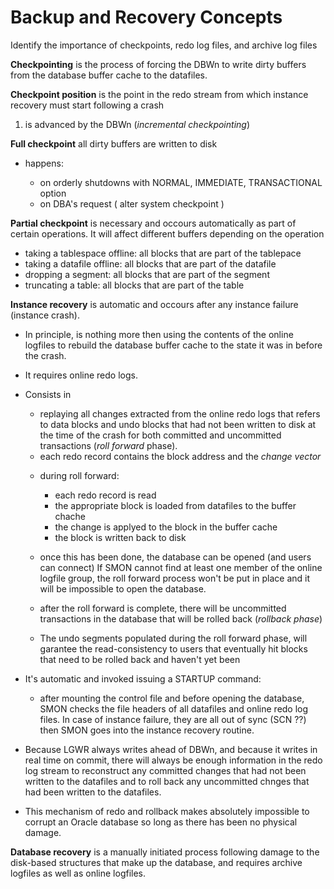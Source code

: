 # Backup and Recovery Concepts

Identify the importance of checkpoints, redo log files, and archive log files

<b>Checkpointing</b> is the process of forcing the DBWn to write dirty buffers from the database buffer cache to the datafiles.

<b>Checkpoint position</b> is the point in the redo stream from which instance recovery must start following a crash  
1) is advanced by the DBWn (<i>incremental checkpointing</i>)

<b>Full checkpoint</b> all dirty buffers are written to disk  

+ happens:
  
	- on orderly shutdowns with NORMAL, IMMEDIATE, TRANSACTIONAL option  
	- on DBA's request ( alter system checkpoint )
	
<b>Partial checkpoint</b> is necessary and occours automatically as part of certain operations. It will affect different buffers depending on the operation  

- taking a tablespace offline: all blocks that are part of the tablepace  
- taking a datafile offline: all blocks that are part of the datafile  
- dropping a segment: all blocks that are part of the segment  
- truncating a table: all blocks that are part of the table  
   
   
   
<b>Instance recovery</b> is automatic and occours after any instance failure (instance crash).
  
+ In principle, is nothing more then using the contents of the online logfiles to rebuild the database buffer cache to the state it was in before the crash.  
+ It requires online redo logs.   
+ Consists in  
	* replaying all changes extracted from the online redo logs that refers to data blocks and undo blocks that had not been written to disk at the time of the crash for both committed and uncommitted transactions (<i>roll forward</i> phase).  
	* each redo record contains the block address and the <i>change vector</i>
   - during roll forward:
   		- each redo record is read
   		- the appropriate block is loaded from datafiles to the buffer chache
   		- the change is applyed to the block in the buffer cache
   		- the block is written back to disk	 

   
	- once this has been done, the database can be opened (and users can connect)
     If SMON cannot find at least one member of the online logfile group, the roll forward process won't be put in place and it will be impossible to open the database.
   - after the roll forward is complete, there will be uncommitted transactions in the database that will be rolled back (<i>rollback phase</i>)
   - The undo segments populated during the roll forward phase, will garantee the read-consistency to users that eventually hit blocks that need to be rolled back and haven't yet been 
+ It's automatic and invoked issuing a STARTUP command:
   - after mounting the control file and before opening the database, SMON checks the file headers of all datafiles and online redo log files. In case of instance failure, they are all out of sync (SCN ??) then SMON goes into the instance recovery routine.

+ Because LGWR always writes ahead of DBWn, and because it writes in real time on commit, there will always be enough information in the redo log stream to reconstruct any committed changes that had not been written to the datafiles and to roll back any uncommitted chnges that had been written to the datafiles.
+ This mechanism of redo and rollback makes absolutely impossible to corrupt an Oracle database so long as there has been no physical damage. 
   
<b>Database recovery</b> is a manually initiated process following damage to the disk-based structures that make up the database, and requires archive logfiles as well as online logfiles.

